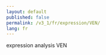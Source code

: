 ```yaml
---
layout: default
published: false
permalink: /v3_1/fr/expression/VEN/
lang: fr
---
```


expression analysis VEN
